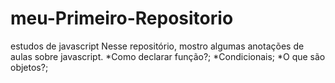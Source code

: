 # meu-Primeiro-Repositorio
estudos de javascript
Nesse repositório, mostro algumas anotações de aulas sobre javascript.
*Como declarar função?;
*Condicionais;
*O que são objetos?;





